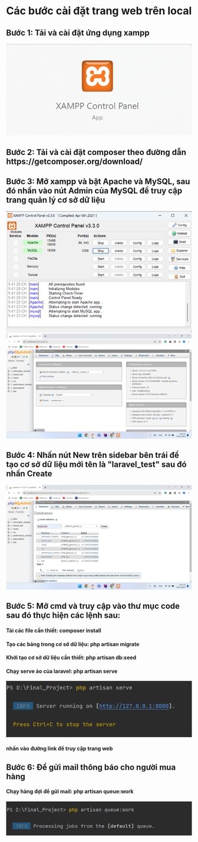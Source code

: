 <h1>Các bước cài đặt trang web trên local</h1>
<h2>Bước 1: Tải và cài đặt ứng dụng xampp</h2>
<img src="img.png">
<h2>Bước 2: Tải và cài đặt composer theo đường dẫn https://getcomposer.org/download/</h2>
<h2>Bước 3: Mở xampp và bật Apache và MySQL, sau đó nhấn vào nút Admin của MySQL để truy cập trang quản lý cơ sở dữ liệu</h2>
<img src="img_1.png">
<img src="img_2.png">
<h2>Bước 4: Nhấn nút New trên sidebar bên trái để tạo cơ sở dữ liệu mới tên là "laravel_test" sau đó nhấn Create</h2>
<img src="img_3.png">
<h2>Bước 5: Mở cmd và truy cập vào thư mục code sau đó thực hiện các lệnh sau:</h2>
<h4>Tải các file cần thiết: composer install</h4>
<h4>Tạo các bảng trong cơ sở dữ liệu: php artisan migrate</h4>
<h4>Khởi tạo cơ sở dữ liệu cần thiết: php artisan db:seed</h4>
<h4>Chạy serve ảo của laravel: php artisan serve</h4>
<img src="img_4.png">
<h4>nhấn vào đường link để truy cập trang web</h4>
<h2>Bước 6: Để gửi mail thông báo cho người mua hàng</h2>
<h4>Chạy hàng đợi để gửi mail: php artisan queue:work</h4>
<img src="img_5.png">
